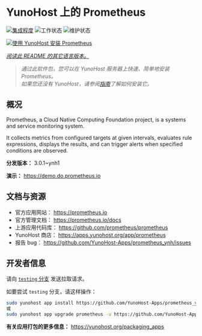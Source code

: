 <!--
注意：此 README 由 <https://github.com/YunoHost/apps/tree/master/tools/readme_generator> 自动生成
请勿手动编辑。
-->

# YunoHost 上的 Prometheus

[![集成程度](https://apps.yunohost.org/badge/integration/prometheus)](https://ci-apps.yunohost.org/ci/apps/prometheus/)
![工作状态](https://apps.yunohost.org/badge/state/prometheus)
![维护状态](https://apps.yunohost.org/badge/maintained/prometheus)

[![使用 YunoHost 安装 Prometheus](https://install-app.yunohost.org/install-with-yunohost.svg)](https://install-app.yunohost.org/?app=prometheus)

*[阅读此 README 的其它语言版本。](./ALL_README.md)*

> *通过此软件包，您可以在 YunoHost 服务器上快速、简单地安装 Prometheus。*  
> *如果您还没有 YunoHost，请参阅[指南](https://yunohost.org/install)了解如何安装它。*

## 概况

Prometheus, a Cloud Native Computing Foundation project, is a systems and service monitoring system.

It collects metrics from configured targets at given intervals, evaluates rule expressions, displays the results, and can trigger alerts when specified conditions are observed.


**分发版本：** 3.0.1~ynh1

**演示：** <https://demo.do.prometheus.io>
## 文档与资源

- 官方应用网站： <https://prometheus.io>
- 官方管理文档： <https://prometheus.io/docs>
- 上游应用代码库： <https://github.com/prometheus/prometheus>
- YunoHost 商店： <https://apps.yunohost.org/app/prometheus>
- 报告 bug： <https://github.com/YunoHost-Apps/prometheus_ynh/issues>

## 开发者信息

请向 [`testing` 分支](https://github.com/YunoHost-Apps/prometheus_ynh/tree/testing) 发送拉取请求。

如要尝试 `testing` 分支，请这样操作：

```bash
sudo yunohost app install https://github.com/YunoHost-Apps/prometheus_ynh/tree/testing --debug
或
sudo yunohost app upgrade prometheus -u https://github.com/YunoHost-Apps/prometheus_ynh/tree/testing --debug
```

**有关应用打包的更多信息：** <https://yunohost.org/packaging_apps>
